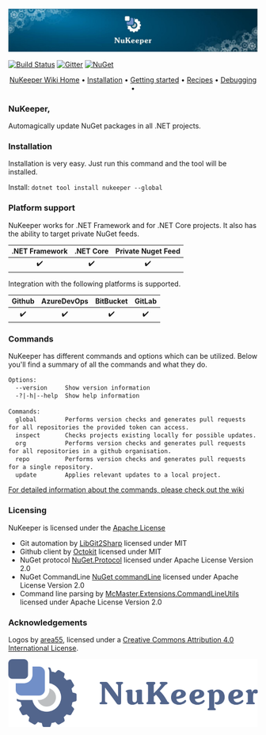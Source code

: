 <p align="center"><img src="./assets/NuKeeperTopBar.jpg"></p>

[![Build Status](https://dev.azure.com/nukeeper/NuKeeper/_apis/build/status/PR%20build?branchName=master&label=build)](https://dev.azure.com/nukeeper/NuKeeper/_build/latest?definitionId=3?branchName=master)
[![Gitter](https://img.shields.io/gitter/room/NuKeeperDotNet/Lobby.js.svg?maxAge=2592000)](https://gitter.im/NuKeeperDotNet/Lobby)
[![NuGet](https://img.shields.io/nuget/v/NuKeeper.svg?maxAge=3600)](https://www.nuget.org/packages/NuKeeper/)   
<p align="center">
  <a href="https://github.com/NuKeeperDotNet/NuKeeper/wiki">NuKeeper Wiki Home</a> •
  <a href="https://github.com/NuKeeperDotNet/NuKeeper/wiki/Getting-Started#getting-nukeeper">Installation</a> •
  <a href="https://github.com/NuKeeperDotNet/NuKeeper/wiki/Getting-Started#using-nukeeper">Getting started</a> •
  <a href="https://github.com/NuKeeperDotNet/NuKeeper/wiki/Recipes">Recipes</a> •
  <a href="https://github.com/NuKeeperDotNet/NuKeeper/wiki/Debugging-NuKeeper">Debugging</a> •
</p>

### NuKeeper, 

Automagically update NuGet packages in all .NET projects.

### Installation

Installation is very easy. Just run this command and the tool will be installed. 

Install: `dotnet tool install nukeeper --global`

### Platform support

NuKeeper works for .NET Framework and for .NET Core projects. It also has the ability to target private NuGet feeds.

| .NET Framework     |     .NET Core      |    Private Nuget Feed    |
|:------------------:|:------------------:|:------------------------:| 
| :heavy_check_mark: | :heavy_check_mark: |     :heavy_check_mark:   |

Integration with the following platforms is supported.

|     Github         |     AzureDevOps    |      BitBucket     |       GitLab        |
|:------------------:|:------------------:|:------------------:| :------------------:| 
| :heavy_check_mark: | :heavy_check_mark: | :heavy_check_mark: | :heavy_check_mark:  |

### Commands



NuKeeper has different commands and options which can be utilized. Below you'll find a summary of all the commands and what they do.

```
Options:
  --version     Show version information
  -?|-h|--help  Show help information

Commands:
  global        Performs version checks and generates pull requests for all repositories the provided token can access.
  inspect       Checks projects existing locally for possible updates.
  org           Performs version checks and generates pull requests for all repositories in a github organisation.
  repo          Performs version checks and generates pull requests for a single repository.
  update        Applies relevant updates to a local project.
```

[For detailed information about the commands, please check out the wiki](https://github.com/NuKeeperDotNet/NuKeeper/wiki) 

### Licensing

NuKeeper is licensed under the [Apache License](http://opensource.org/licenses/apache.html)

* Git automation by [LibGit2Sharp](https://github.com/libgit2/libgit2sharp/) licensed under MIT  
* Github client by [Octokit](https://github.com/octokit/octokit.net) licensed under MIT  
* NuGet protocol [NuGet.Protocol](https://github.com/NuGet/NuGet.Client) licensed under Apache License Version 2.0
* NuGet CommandLine [NuGet commandLine](https://github.com/NuGet/NuGet.Client) licensed under Apache License Version 2.0
* Command line parsing by [McMaster.Extensions.CommandLineUtils](https://github.com/natemcmaster/CommandLineUtils) licensed under Apache License Version 2.0

### Acknowledgements

Logos by [area55](https://github.com/area55git), licensed under a [Creative Commons Attribution 4.0 International License](https://creativecommons.org/licenses/by/4.0/).


<p align="center">
  <img src="https://github.com/NuKeeperDotNet/NuKeeper/blob/master/assets/Footer.svg" />
</p>
